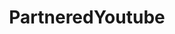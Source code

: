 ---
title: PartneredYoutube
crosslinks:
- letsplay
- Demonetized
- Anxiety
- IAmA
- AMAAggregator
- Entrepreneur
- halo
- Wildlands
- Filmmakers
- vidme
- BusinessOfMedia
- Serendipity
- Thunder
- Overwatch
- CGPGrey
---